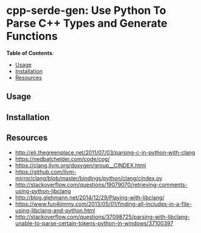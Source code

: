 # cpp-serde-gen: Use Python To Parse C++ Types and Generate Functions

**Table of Contents**:
<!-- TOC depthFrom:2 depthTo:6 withLinks:1 updateOnSave:1 orderedList:0 -->

- [Usage](#usage)
- [Installation](#installation)
- [Resources](#resources)

<!-- /TOC -->

## Usage

## Installation

## Resources

- http://eli.thegreenplace.net/2011/07/03/parsing-c-in-python-with-clang
- https://nedbatchelder.com/code/cog/
- https://clang.llvm.org/doxygen/group__CINDEX.html
- https://github.com/llvm-mirror/clang/blob/master/bindings/python/clang/cindex.py
- http://stackoverflow.com/questions/19079070/retrieving-comments-using-python-libclang
- http://blog.glehmann.net/2014/12/29/Playing-with-libclang/
- https://www.fun4jimmy.com/2013/05/01/finding-all-includes-in-a-file-using-libclang-and-python.html
- http://stackoverflow.com/questions/37098725/parsing-with-libclang-unable-to-parse-certain-tokens-python-in-windows/37100397
